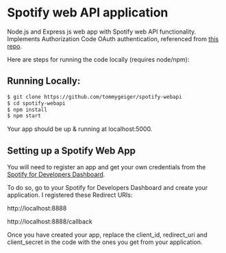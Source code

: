 # Spotify web API application

Node.js and Express js web app with Spotify web API functionality. Implements Authorization Code OAuth authentication, referenced from [this repo](https://github.com/spotify/web-api-auth-examples).

Here are steps for running the code locally (requires node/npm):

## Running Locally:
```sh
$ git clone https://github.com/tommygeiger/spotify-webapi
$ cd spotify-webapi
$ npm install
$ npm start
```
Your app should be up & running at localhost:5000.

## Setting up a Spotify Web App

You will need to register an app and get your own credentials from the [Spotify for Developers Dashboard](https://developer.spotify.com).

To do so, go to your Spotify for Developers Dashboard and create your application. I registered these Redirect URIs:

http://localhost:8888

http://localhost:8888/callback

Once you have created your app, replace the client_id, redirect_uri and client_secret in the code with the ones you get from your application.
